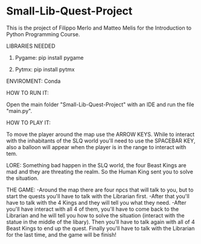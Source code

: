 # Small-Lib-Quest-Project

This is the project of Filippo Merlo and Matteo Melis for the Introduction to Python Programming Course.

LIBRARIES NEEDED

1) Pygame:
    pip install pygame

2) Pytmx:
    pip install pytmx

ENVIROMENT:
Conda

HOW TO RUN IT:

Open the main folder "Small-Lib-Quest-Project" with an IDE and run the file "main.py".

HOW TO PLAY IT:

To move the player around the map use the ARROW KEYS. While to interact with the inhabitants of the SLQ world you'll need to use the SPACEBAR KEY, also a balloon will appear when the player is in the range to interact with tem.

LORE:
Something bad happen in the SLQ world, the four Beast Kings are mad and they are threating the realm. So the Human King sent you to solve the situation.

THE GAME:
-Around the map there are four npcs that will talk to you, but to start the quests you'll have to talk with the Librarian first. 
-After that you'll have to talk with the 4 Kings and they will tell you what they need. 
-After you'll have interact with all 4 of them, you'll have to come back to the Librarian and he will  tell you how to solve the situation (interact with the statue in the middle of the libary).
Then you'll have to talk again with all of 4 Beast Kings to end up the quest.
Finally you'll have to talk with the Librarian for the last time, and the game will be finish!



